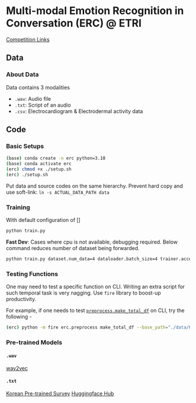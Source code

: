 # Multi-modal Emotion Recognition in Conversation (ERC) @ ETRI

[Competition Links](https://aifactory.space/competition/detail/2234)

## Data

### About Data
Data contains 3 modalities
- `.wav`: Audio file
- `.txt`: Script of an audio
- `.csv`: Electrocardiogram & Electrodermal activity data

## Code
### Basic Setups
```bash
(base) conda create -n erc python=3.10
(base) conda activate erc
(erc) chmod +x ./setup.sh
(erc) ./setup.sh
```

Put data and source codes on the same hierarchy. Prevent hard copy and use soft-link: `ln -s ACTUAL_DATA_PATH data`

### Training
With default configuration of []
```zsh
python train.py
```

**Fast Dev**:
Cases where cpu is not available, debugging required. Below command reduces number of dataset being forwarded.
```zsh
python train.py dataset.num_data=4 dataloader.batch_size=4 trainer.accelerator=cpu
```

### Testing Functions

One may need to test a specific function on CLI. Writing an extra script for such temporal task is very nagging. Use `fire` library to boost-up productivity.

For example, if one needs to test [`preprocess.make_total_df`](erc/preprocess.py) on CLI, try the following -
```bash
(erc) python -m fire erc.preprocess make_total_df --base_path="./data/KEMDy19"
```

### Pre-trained Models

#### `.wav`

[wav2vec](https://huggingface.co/models?sort=downloads&search=wav2vec)

#### `.txt`

[Korean Pre-trained Survey](https://arxiv.org/pdf/2112.03014.pdf)
[Huggingface Hub](https://huggingface.co/models?language=ko&sort=downloads)